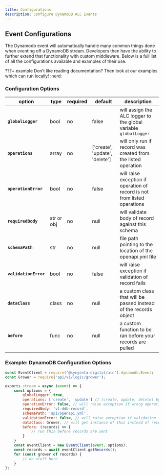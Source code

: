 ```yaml
---
title: Configurations
description: Configure DynamoDB ALC Events
---
```


## Event Configurations

The Dynamodb event will automatically handle many common things done when eventing off a DynamoDB stream. Developers then have the ability to further extend that functionality with custom middleware. Below is a full list of all the configurations available and examples of their use.

???+ example
    Don't like reading documentation? Then look at our examples which can run locally! :nerd:

### Configuration Options

| option                | type      | required | default                        | description                                                                 |
|-----------------------|-----------|----------|--------------------------------|-----------------------------------------------------------------------------|
| **`globalLogger`**    | bool      | no       | false                          | will assign the ALC logger to the global variable `globalLogger`            |
| **`operations`**      | array     | no       | ['create', 'update', 'delete'] | will only run if record was created from the listed operation               |
| **`operationError`**  | bool      | no       | false                          | will raise exception if operation of record is not from listed operations   |
| **`requiredBody`**    | str or obj| no       | null                           | will validate body of record against this schema                            |
| **`schemaPath`**      | str       | no       | null                           | file path pointing to the location of the openapi.yml file                  |
| **`validationError`** | bool      | no       | false                          | will raise exception if validation of record fails                          |
| **`dataClass`**       | class     | no       | null                           | a custom class that will be passed instead of the records object            |
| **`before`**          | func      | no       | null                           | a custom function to be ran before your records are pulled                  |


### Example: DynamoDB Configuration Options

```js
const EventClient = require('@syngenta-digital/alc').dynamodb.Event;
const Grower = require('api/v1/logic/grower');

exports.stream = async (event) => {
    const options = {
        globalLogger: true,
        operations: ['create', 'update'] // [create, update, delete] by default
        operationError: false, // will raise exception if wrong operation;  default false
        requiredBody: 'v1-ddb-record',
        schemaPath: 'api/openapi.yml',
        validationError: false, // will raise exception if validation fails;  default false
        dataClass: Grower, // will get instance of this instead of record instance
        before: (records) => {
            // run this before records are sent
        }
    }
    const eventClient = new EventClient(event, options);
    const records = await eventClient.getRecords();
    for (const grower of records) {
        // do stuff here
    }
};
```
